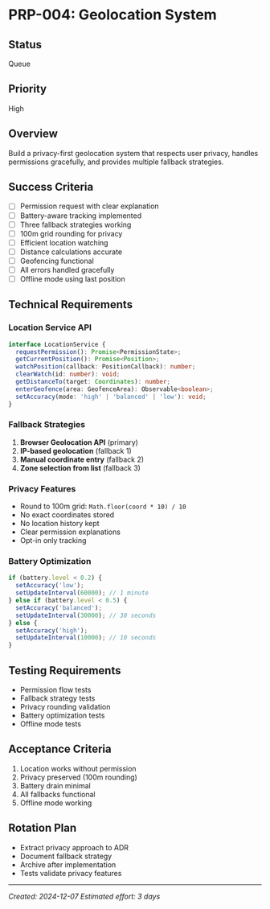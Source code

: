 # PRP-004: Geolocation System

## Status
Queue

## Priority
High

## Overview
Build a privacy-first geolocation system that respects user privacy, handles permissions gracefully, and provides multiple fallback strategies.

## Success Criteria
- [ ] Permission request with clear explanation
- [ ] Battery-aware tracking implemented
- [ ] Three fallback strategies working
- [ ] 100m grid rounding for privacy
- [ ] Efficient location watching
- [ ] Distance calculations accurate
- [ ] Geofencing functional
- [ ] All errors handled gracefully
- [ ] Offline mode using last position

## Technical Requirements

### Location Service API
```typescript
interface LocationService {
  requestPermission(): Promise<PermissionState>;
  getCurrentPosition(): Promise<Position>;
  watchPosition(callback: PositionCallback): number;
  clearWatch(id: number): void;
  getDistanceTo(target: Coordinates): number;
  enterGeofence(area: GeofenceArea): Observable<boolean>;
  setAccuracy(mode: 'high' | 'balanced' | 'low'): void;
}
```

### Fallback Strategies
1. **Browser Geolocation API** (primary)
2. **IP-based geolocation** (fallback 1)
3. **Manual coordinate entry** (fallback 2)
4. **Zone selection from list** (fallback 3)

### Privacy Features
- Round to 100m grid: `Math.floor(coord * 10) / 10`
- No exact coordinates stored
- No location history kept
- Clear permission explanations
- Opt-in only tracking

### Battery Optimization
```typescript
if (battery.level < 0.2) {
  setAccuracy('low');
  setUpdateInterval(60000); // 1 minute
} else if (battery.level < 0.5) {
  setAccuracy('balanced');
  setUpdateInterval(30000); // 30 seconds
} else {
  setAccuracy('high');
  setUpdateInterval(10000); // 10 seconds
}
```

## Testing Requirements
- Permission flow tests
- Fallback strategy tests
- Privacy rounding validation
- Battery optimization tests
- Offline mode tests

## Acceptance Criteria
1. Location works without permission
2. Privacy preserved (100m rounding)
3. Battery drain minimal
4. All fallbacks functional
5. Offline mode working

## Rotation Plan
- Extract privacy approach to ADR
- Document fallback strategy
- Archive after implementation
- Tests validate privacy features

---
*Created: 2024-12-07*
*Estimated effort: 3 days*